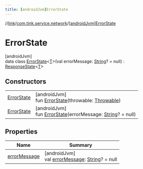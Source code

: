 ```yaml
---
title: [androidJvm]ErrorState
---
```

//[link](../../../index.html)/[com.tink.service.network](../index.html)/[[androidJvm]ErrorState](index.html)



# ErrorState



[androidJvm]\
data class [ErrorState](index.html)&lt;[T](index.html)&gt;(val errorMessage: [String](https://kotlinlang.org/api/latest/jvm/stdlib/kotlin/-string/index.html)? = null) : [ResponseState](../[android-jvm]-response-state/index.html)&lt;[T](index.html)&gt;



## Constructors


| | |
|---|---|
| [ErrorState](-error-state.html) | [androidJvm]<br>fun [ErrorState](-error-state.html)(throwable: [Throwable](https://kotlinlang.org/api/latest/jvm/stdlib/kotlin/-throwable/index.html)) |
| [ErrorState](-error-state.html) | [androidJvm]<br>fun [ErrorState](-error-state.html)(errorMessage: [String](https://kotlinlang.org/api/latest/jvm/stdlib/kotlin/-string/index.html)? = null) |


## Properties


| Name | Summary |
|---|---|
| [errorMessage](error-message.html) | [androidJvm]<br>val [errorMessage](error-message.html): [String](https://kotlinlang.org/api/latest/jvm/stdlib/kotlin/-string/index.html)? = null |

